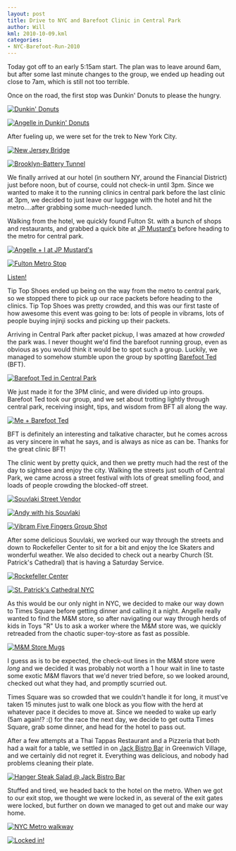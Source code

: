 ```yaml
---
layout: post
title: Drive to NYC and Barefoot Clinic in Central Park
author: Will
kml: 2010-10-09.kml
categories: 
- NYC-Barefoot-Run-2010
---
```

Today got off to an early 5:15am start.  The plan was to leave around 6am, but after some last minute changes to the group, we ended up heading out close to 7am, which is still not too terrible.

Once on the road, the first stop was Dunkin' Donuts to please the hungry.

[![Dunkin' Donuts](http://farm5.static.flickr.com/4124/5070735020_71ef702626.jpg)](http://farm5.static.flickr.com/4124/5070735020_71ef702626_z.jpg)

[![Angelle in Dunkin' Donuts](http://farm5.static.flickr.com/4131/5070129601_162352849c.jpg)](http://farm5.static.flickr.com/4131/5070129601_162352849c_z.jpg)

After fueling up, we were set for the trek to New York City.

[![New Jersey Bridge](http://farm5.static.flickr.com/4089/5070734114_7026931484.jpg)](http://farm5.static.flickr.com/4089/5070734114_7026931484_z.jpg)

[![Brooklyn-Battery Tunnel](http://farm5.static.flickr.com/4127/5070127309_5f21fc8f82.jpg)](http://farm5.static.flickr.com/4127/5070127309_5f21fc8f82_z.jpg)

We finally arrived at our hotel (in southern NY, around the Financial District) just before noon, but of course, could not check-in until 3pm.  Since we wanted to make it to the running clinics in central park before the last clinic at 3pm, we decided to just leave our luggage with the hotel and hit the metro....after grabbing some much-needed lunch.

Walking from the hotel, we quickly found Fulton St. with a bunch of shops and restaurants, and grabbed a quick bite  at [JP Mustard's] before heading to the metro for central park.

[![Angelle + I at JP Mustard's](http://farm5.static.flickr.com/4107/5070126279_f288657e25.jpg)](http://farm5.static.flickr.com/4107/5070126279_f288657e25_z.jpg)

[![Fulton Metro Stop](http://farm5.static.flickr.com/4124/5070731542_9a97bb822c.jpg)](http://farm5.static.flickr.com/4124/5070731542_9a97bb822c_z.jpg)

<object data="http://boos.audioboo.fm/swf/fullsize_player.swf" height="129" id="boo_player_1" type="application/x-shockwave-flash" width="400"><param name="movie" value="http://boos.audioboo.fm/swf/fullsize_player.swf" /><param name="scale" value="noscale" /><param name="salign" value="lt" /><param name="bgColor" value="#FFFFFF" /><param name="allowScriptAccess" value="always" /><param name="wmode" value="window" /><param name="FlashVars" value="rootID=boo_player_1&amp;mp3=http%3A%2F%2Faudioboo.fm%2Fboos%2F197020-nyc-metro-green-line-4-near-battery-park.mp3&amp;mp3Author=throughnothing&amp;mp3LinkURL=http%3A%2F%2Faudioboo.fm%2Fboos%2F197020-nyc-metro-green-line-4-near-battery-park&amp;mp3Title=NYC+Metro+Green+Line+4+near+Battery+Park&amp;mp3Time=04.41am+11+Oct+2010" /><a href="http://audioboo.fm/boos/197020-nyc-metro-green-line-4-near-battery-park.mp3">Listen!</a></object>


Tip Top Shoes ended up being on the way from the metro to central park, so we stopped there to pick up our race packets before heading to the clinics.  Tip Top Shoes was pretty crowded, and this was our first taste of how awesome this event was going to be: lots of people in vibrams, lots of people buying injinji socks and picking up their packets.

Arriving in Central Park after packet pickup, I was amazed at how _crowded_ the park was.  I never thought we'd find the barefoot running group, even as obvious as you would think it would be to spot such a group.  Luckily, we managed to somehow stumble upon the group by spotting [Barefoot Ted] (BFT).

[![Barefoot Ted in Central Park](http://farm5.static.flickr.com/4152/5070729012_303fb562e9.jpg)](http://farm5.static.flickr.com/4152/5070729012_303fb562e9_z.jpg)

We just made it for the 3PM clinic, and were divided up into groups.  Barefoot Ted took our group, and we set about trotting lightly through central park, receiving insight, tips, and wisdom from BFT all along the way.

[![Me + Barefoot Ted](http://farm5.static.flickr.com/4086/5070123859_2ea94567bc.jpg)](http://farm5.static.flickr.com/4086/5070123859_2ea94567bc_z.jpg)

BFT is definitely an interesting and talkative character, but he comes across as very sincere in what he says, and is always as nice as can be.  Thanks for the great clinic BFT!


The clinic went by pretty quick, and then we pretty much had the rest of the day to sightsee and enjoy the city.  Walking the streets just south of Central Park, we came across a street festival with lots of great smelling food, and loads of people crowding the blocked-off street.

[![Souvlaki Street Vendor](http://farm5.static.flickr.com/4146/5070724618_d604ae7f6a.jpg)](http://farm5.static.flickr.com/4146/5070724618_d604ae7f6a_z.jpg)

[![Andy with his Souvlaki](http://farm5.static.flickr.com/4151/5070119555_02594b69e6.jpg)](http://farm5.static.flickr.com/4151/5070119555_02594b69e6_z.jpg)

[![Vibram Five Fingers Group Shot](http://farm5.static.flickr.com/4110/5070723718_52baa46b31.jpg)](http://farm5.static.flickr.com/4110/5070723718_52baa46b31_z.jpg)

After some delicious Souvlaki, we worked our way through the streets and down to Rockefeller Center to sit for a bit and enjoy the Ice Skaters and wonderful weather.  We also decided to check out a nearby Church (St. Patrick's Cathedral) that is having a Saturday Service.

[![Rockefeller Center](http://farm5.static.flickr.com/4110/5070721986_79c9630b09.jpg)](http://farm5.static.flickr.com/4110/5070721986_79c9630b09_z.jpg)

[![St. Patrick's Cathedral NYC](http://farm5.static.flickr.com/4153/5070721094_fd8fc4f0fd.jpg)](http://farm5.static.flickr.com/4153/5070721094_fd8fc4f0fd_z.jpg)

As this would be our only night in NYC, we decided to make our way down to Times Square before getting dinner and calling it a night.  Angelle really wanted to find the M&M store, so after navigating our way through herds of kids in Toys "R" Us to ask a worker where the M&M store was, we quickly retreaded from the chaotic super-toy-store as fast as possible.

[![M&M Store Mugs](http://farm5.static.flickr.com/4092/5070717262_5a2c5dae03.jpg)](http://farm5.static.flickr.com/4092/5070717262_5a2c5dae03_z.jpg)

I guess as is to be expected, the check-out lines in the M&M store were _long_ and we decided it was probably not worth a 1 hour wait in line to taste some exotic M&M flavors that we'd never tried before, so we looked around, checked out what they had, and promptly scurried out.

Times Square was so crowded that we couldn't handle it for long, it must've taken 15 minutes just to walk one block as you flow with the herd at whatever pace it decides to move at.  Since we needed to wake up early (5am again!? :() for the race the next day, we decide to get outta Times Square, grab some dinner, and head for the hotel to pass out.

After a few attempts at a Thai Tappas Restaurant and a Pizzeria that both had a wait for a table, we settled in on [Jack Bistro Bar] in Greenwich Village, and we certainly did not regret it.  Everything was delicious, and nobody had problems cleaning their plate.

[![Hanger Steak Salad @ Jack Bistro Bar](http://farm5.static.flickr.com/4152/5070110711_75424e638b.jpg)](http://farm5.static.flickr.com/4152/5070110711_75424e638b_z.jpg)

Stuffed and tired, we headed back to the hotel on the metro.  When we got to our exit stop, we thought we were locked in, as several of the exit gates were locked, but further on down we managed to get out and make our way home.

[![NYC Metro walkway](http://farm5.static.flickr.com/4090/5070109973_2703e37ab7.jpg)](http://farm5.static.flickr.com/4090/5070109973_2703e37ab7_z.jpg)

[![Locked in!](http://farm5.static.flickr.com/4106/5070713810_6995213728.jpg)](http://farm5.static.flickr.com/4106/5070713810_6995213728_z.jpg)



[Barefoot Ted]: http://www.barefootted.com
[JP Mustard's]: http://maps.google.com/maps/place?client=ubuntu&channel=fs&oe=utf-8&um=1&ie=UTF-8&q=JP+Mustards+NYC&fb=1&gl=us&hq=JP+Mustards&hnear=New+York,+NY&cid=1694935362453567749
[Jack Bistro Bar]: http://www.jackbistronyc.com/
